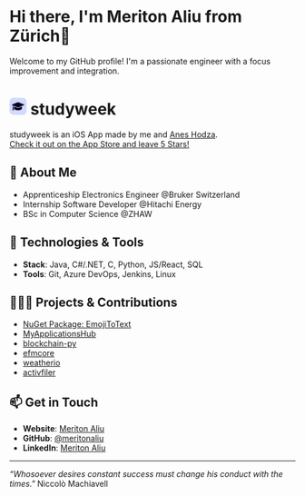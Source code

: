 # Hi there, I'm Meriton Aliu from Zürich👋

Welcome to my GitHub profile! I'm a passionate engineer with a focus improvement and integration.

<h1 id="-studyweek-"><img src="./studyweek.png" height="30" />&nbsp;studyweek</h1>
studyweek is an iOS App made by me and <a href="https://github.com/AnesHodza">Anes Hodza</a>.
<br />
<a href="https://apps.apple.com/ch/app/studyweek/id6742083929">Check it out on the App Store and leave 5 Stars!</a>

## 🚀 About Me

- Apprenticeship Electronics Engineer @Bruker Switzerland
- Internship Software Developer @Hitachi Energy
- BSc in Computer Science @ZHAW

## 🔧 Technologies & Tools

- **Stack**: Java, C#/.NET, C, Python, JS/React, SQL
- **Tools**: Git, Azure DevOps, Jenkins, Linux

## 🧑🏻‍💻 Projects & Contributions

- [NuGet Package: EmojiToText](https://www.nuget.org/packages/EmojiToText/)
- [MyApplicationsHub](https://github.com/MeritonAliu/MyApplicationsHub)
- [blockchain-py](https://github.com/MeritonAliu/blockchain-py)
- [efmcore](https://github.com/MeritonAliu/efm32core)
- [weatherio](https://github.com/MeritonAliu/weatherio)
- [activfiler](https://github.com/MeritonAliu/activfilter)

## 📫 Get in Touch

- **Website**: [Meriton Aliu](https://meritonaliu.ch)
- **GitHub**: [@meritonaliu](https://github.com/meritonaliu)
- **LinkedIn**: [Meriton Aliu](https://www.linkedin.com/in/meritonaliu/)

---

*“Whosoever desires constant success must change his conduct with the times."* Niccolò Machiavell
